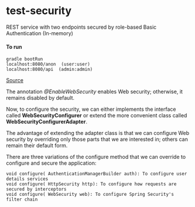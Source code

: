 # test-security

REST service with two endpoints secured by role-based Basic Authentication (In-memory)


#### To run

```
gradle bootRun
localhost:8080/anon  (user:user)
localhost:8080/api  (admin:admin)
```


[Source](https://www.developer.com/java/ent/what-is-spring-security.html)

The annotation *@EnableWebSecurity* enables Web security; otherwise, it remains disabled by default. 

Now, to configure the security, we can either implements the interface called **WebSecurityConfigurer** or extend the more convenient class called **WebSecurityConfigurerAdapter**. 

The advantage of extending the adapter class is that we can configure Web security by overriding only those parts that we are interested in; others can remain their default form. 

There are three variations of the configure method that we can override to configure and secure the application:

```
void configure( AuthenticationManagerBuilder auth): To configure user details services
void configure( HttpSecurity http): To configure how requests are secured by interceptors
void configure( WebSecurity web): To configure Spring Security's filter chain
```